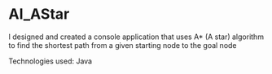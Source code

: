 # AI_AStar

I designed and created a console application that uses A* (A star) algorithm to find the shortest path from a given starting node to the goal node

Technologies used: Java
